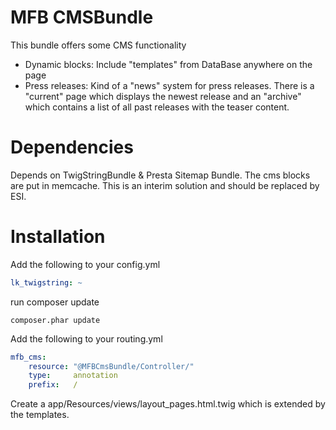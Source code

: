 # MFB CMSBundle

This bundle offers some CMS functionality

 - Dynamic blocks: Include "templates" from DataBase anywhere on the page
 - Press releases: Kind of a "news" system for press releases. There is a "current" page which displays the newest release and an "archive" which contains a list of all past releases with the teaser content.

# Dependencies

 Depends on TwigStringBundle & Presta Sitemap Bundle.
 The cms blocks are put in memcache. This is an interim solution and should be replaced by ESI.

# Installation

 Add the following to your config.yml

```yaml
lk_twigstring: ~
```

run composer update

```
composer.phar update
```

 Add the following to your routing.yml

```yaml
mfb_cms:
    resource: "@MFBCmsBundle/Controller/"
    type:     annotation
    prefix:   /
```

Create a app/Resources/views/layout_pages.html.twig which is extended by the templates.